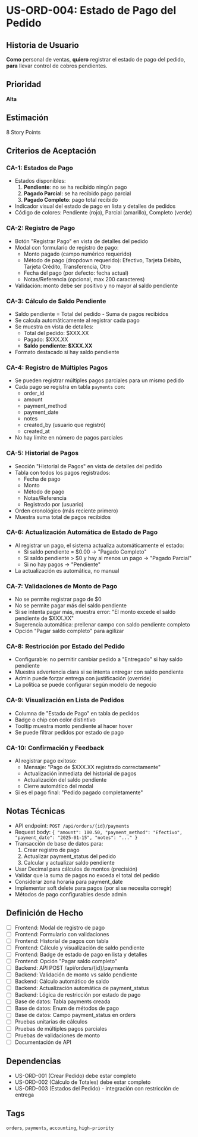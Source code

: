 # US-ORD-004: Estado de Pago del Pedido

## Historia de Usuario
**Como** personal de ventas,
**quiero** registrar el estado de pago del pedido,
**para** llevar control de cobros pendientes.

## Prioridad
**Alta**

## Estimación
8 Story Points

## Criterios de Aceptación

### CA-1: Estados de Pago
- Estados disponibles:
  1. **Pendiente**: no se ha recibido ningún pago
  2. **Pagado Parcial**: se ha recibido pago parcial
  3. **Pagado Completo**: pago total recibido
- Indicador visual del estado de pago en lista y detalles de pedidos
- Código de colores: Pendiente (rojo), Parcial (amarillo), Completo (verde)

### CA-2: Registro de Pago
- Botón "Registrar Pago" en vista de detalles del pedido
- Modal con formulario de registro de pago:
  - Monto pagado (campo numérico requerido)
  - Método de pago (dropdown requerido): Efectivo, Tarjeta Débito, Tarjeta Crédito, Transferencia, Otro
  - Fecha del pago (por defecto: fecha actual)
  - Notas/Referencia (opcional, max 200 caracteres)
- Validación: monto debe ser positivo y no mayor al saldo pendiente

### CA-3: Cálculo de Saldo Pendiente
- Saldo pendiente = Total del pedido - Suma de pagos recibidos
- Se calcula automáticamente al registrar cada pago
- Se muestra en vista de detalles:
  - Total del pedido: $XXX.XX
  - Pagado: $XXX.XX
  - **Saldo pendiente: $XXX.XX**
- Formato destacado si hay saldo pendiente

### CA-4: Registro de Múltiples Pagos
- Se pueden registrar múltiples pagos parciales para un mismo pedido
- Cada pago se registra en tabla `payments` con:
  - order_id
  - amount
  - payment_method
  - payment_date
  - notes
  - created_by (usuario que registró)
  - created_at
- No hay límite en número de pagos parciales

### CA-5: Historial de Pagos
- Sección "Historial de Pagos" en vista de detalles del pedido
- Tabla con todos los pagos registrados:
  - Fecha de pago
  - Monto
  - Método de pago
  - Notas/Referencia
  - Registrado por (usuario)
- Orden cronológico (más reciente primero)
- Muestra suma total de pagos recibidos

### CA-6: Actualización Automática de Estado de Pago
- Al registrar un pago, el sistema actualiza automáticamente el estado:
  - Si saldo pendiente = $0.00 → "Pagado Completo"
  - Si saldo pendiente > $0 y hay al menos un pago → "Pagado Parcial"
  - Si no hay pagos → "Pendiente"
- La actualización es automática, no manual

### CA-7: Validaciones de Monto de Pago
- No se permite registrar pago de $0
- No se permite pagar más del saldo pendiente
- Si se intenta pagar más, muestra error: "El monto excede el saldo pendiente de $XXX.XX"
- Sugerencia automática: prellenar campo con saldo pendiente completo
- Opción "Pagar saldo completo" para agilizar

### CA-8: Restricción por Estado del Pedido
- Configurable: no permitir cambiar pedido a "Entregado" si hay saldo pendiente
- Muestra advertencia clara si se intenta entregar con saldo pendiente
- Admin puede forzar entrega con justificación (override)
- La política se puede configurar según modelo de negocio

### CA-9: Visualización en Lista de Pedidos
- Columna de "Estado de Pago" en tabla de pedidos
- Badge o chip con color distintivo
- Tooltip muestra monto pendiente al hacer hover
- Se puede filtrar pedidos por estado de pago

### CA-10: Confirmación y Feedback
- Al registrar pago exitoso:
  - Mensaje: "Pago de $XXX.XX registrado correctamente"
  - Actualización inmediata del historial de pagos
  - Actualización del saldo pendiente
  - Cierre automático del modal
- Si es el pago final: "Pedido pagado completamente"

## Notas Técnicas
- API endpoint: `POST /api/orders/{id}/payments`
- Request body: `{ "amount": 100.50, "payment_method": "Efectivo", "payment_date": "2025-01-15", "notes": "..." }`
- Transacción de base de datos para:
  1. Crear registro de pago
  2. Actualizar payment_status del pedido
  3. Calcular y actualizar saldo pendiente
- Usar Decimal para cálculos de montos (precisión)
- Validar que la suma de pagos no exceda el total del pedido
- Considerar zona horaria para payment_date
- Implementar soft delete para pagos (por si se necesita corregir)
- Métodos de pago configurables desde admin

## Definición de Hecho
- [ ] Frontend: Modal de registro de pago
- [ ] Frontend: Formulario con validaciones
- [ ] Frontend: Historial de pagos con tabla
- [ ] Frontend: Cálculo y visualización de saldo pendiente
- [ ] Frontend: Badge de estado de pago en lista y detalles
- [ ] Frontend: Opción "Pagar saldo completo"
- [ ] Backend: API POST /api/orders/{id}/payments
- [ ] Backend: Validación de monto vs saldo pendiente
- [ ] Backend: Cálculo automático de saldo
- [ ] Backend: Actualización automática de payment_status
- [ ] Backend: Lógica de restricción por estado de pago
- [ ] Base de datos: Tabla payments creada
- [ ] Base de datos: Enum de métodos de pago
- [ ] Base de datos: Campo payment_status en orders
- [ ] Pruebas unitarias de cálculos
- [ ] Pruebas de múltiples pagos parciales
- [ ] Pruebas de validaciones de monto
- [ ] Documentación de API

## Dependencias
- US-ORD-001 (Crear Pedido) debe estar completo
- US-ORD-002 (Cálculo de Totales) debe estar completo
- US-ORD-003 (Estados del Pedido) - integración con restricción de entrega

## Tags
`orders`, `payments`, `accounting`, `high-priority`
